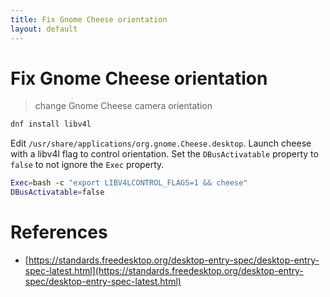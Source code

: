 ```yaml
---
title: Fix Gnome Cheese orientation
layout: default
---
```


# Fix Gnome Cheese orientation

> change Gnome Cheese camera orientation

```sh
dnf install libv4l
```

Edit `/usr/share/applications/org.gnome.Cheese.desktop`. Launch cheese with a libv4l flag to control orientation. Set the `DBusActivatable` property to `false` to not ignore the `Exec` property.

```sh
Exec=bash -c "export LIBV4LCONTROL_FLAGS=1 && cheese"
DBusActivatable=false
```

# References

* [https://standards.freedesktop.org/desktop-entry-spec/desktop-entry-spec-latest.html](https://standards.freedesktop.org/desktop-entry-spec/desktop-entry-spec-latest.html)

